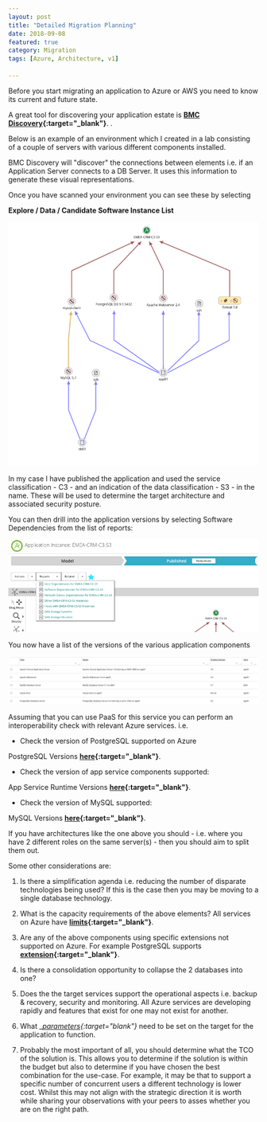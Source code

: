 ```yaml
---
layout: post
title: "Detailed Migration Planning"
date: 2018-09-08
featured: true
category: Migration
tags: [Azure, Architecture, v1]

---
```

Before you start migrating an application to Azure or AWS you need to know its current and future state.

A great tool for discovering your application estate is __[BMC Discovery](http://www.bmc.com/it-solutions/discovery-dependency-mapping.html){:target="_blank"}__.
.

Below is an example of an environment which I created in a lab consisting of a couple of servers with various different components installed.

BMC Discovery will "discover" the connections between elements i.e. if an Application Server connects to a DB Server.  It uses this information to generate these visual representations.

Once you have scanned your environment you can see these by selecting

**Explore / Data / Candidate Software Instance List**

![](/images/BMC-Discover-Application-01.png)

In my case I have published the application and used the service classification - C3 - and an indication of the data classification - S3 - in the name.  These will be used to determine the target architecture and associated security posture.

You can then drill into the application versions by selecting Software Dependencies from the list of reports:

![](/images/BMC-Discover-Application-01.1.png)

You now have a list of the versions of the various application components

![](/images/BMC-Discover-Application-02.png)

Assuming that you can use PaaS for this service you can perform an interoperability check with relevant Azure services.
i.e. 

- Check the version of PostgreSQL supported on Azure

PostgreSQL Versions __[here](https://docs.microsoft.com/en-us/azure/postgresql/concepts-supported-versions){:target="_blank"}__.

- Check the version of app service components supported:

App Service Runtime Versions __[here](https://docs.microsoft.com/en-us/azure/app-service/containers/app-service-linux-intro){:target="_blank"}__.

- Check the version of MySQL supported:

MySQL Versions __[here](https://docs.microsoft.com/en-us/azure/mysql/concepts-supported-versions){:target="_blank"}__.

If you have architectures like the one above you should - i.e. where you have 2 different roles on the same server(s) - then you should aim to split them out.

Some other considerations are:

1. Is there a simplification agenda i.e. reducing the number of disparate technologies being used?  If this is the case then you may be moving to a single database technology.

2. What is the capacity requirements of the above elements?  All services on Azure have __[limits](https://docs.microsoft.com/en-us/azure/azure-subscription-service-limits){:target="_blank"}__.

3. Are any of the above components using specific extensions not supported on Azure.  For example PostgreSQL supports __[extension](https://docs.microsoft.com/en-us/azure/postgresql/concepts-extensions){:target="_blank"}__.

4. Is there a consolidation opportunity to collapse the 2 databases into one?

5. Does the the target services support the operational aspects i.e. backup & recovery, security and monitoring.  All Azure services are developing rapidly and features that exist for one may not exist for another.

6. What __[parameters](https://docs.microsoft.com/en-us/azure/postgresql/howto-configure-server-parameters-using-cli){:target="_blank"}__ need to be set on the target for the application to function.  

7. Probably the most important of all, you should determine what the TCO of the solution is.  This allows you to determine if the solution is within the budget but also to determine if you have chosen the best combination for the use-case.  For example, it may be that to support a specific number of concurrent users a different technology is lower cost.  Whilst this may not align with the strategic direction it is worth while sharing your observations with your peers to asses whether you are on the right path.  